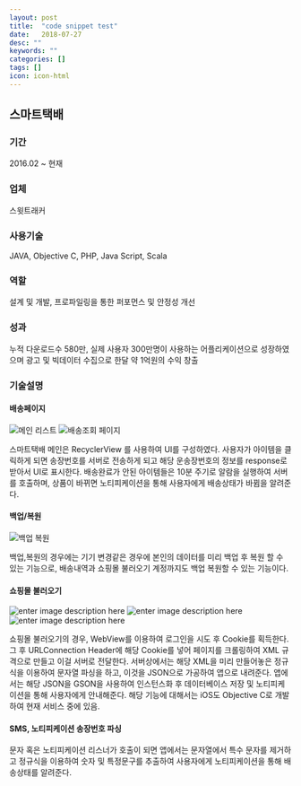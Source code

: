 ```yaml
---
layout: post
title:  "code snippet test"
date:   2018-07-27
desc: ""
keywords: ""
categories: []
tags: []
icon: icon-html
---
```


## 스마트택배

### 기간
2016.02 ~ 현재
### 업체
스윗트래커
### 사용기술
JAVA, Objective C, PHP, Java Script, Scala
### 역할
설계 및 개발, 프로파일링을 통한 퍼포먼스 및 안정성 개선
### 성과
누적 다운로드수 580만, 실제 사용자 300만명이 사용하는 어플리케이션으로 성장하였으며 광고 및 빅데이터 수집으로 한달 약 1억원의 수익 창출
### 기술설명
#### 배송페이지
![메인 리스트](https://lh3.googleusercontent.com/oy41zNYELsw_Sj0G2Waa6QM_GhZLOjNtcyUBSdy_CWjynF5XNIPKRemPc-sfLBPjALV4KfrRQpYd)
![배송조회 페이지](https://lh3.googleusercontent.com/Xu54tI5qFN0-G02K-vOsVdFIb9lkYMs1ALHZ4tWJuQZyizNGTI-Gp7mun3aW6nQtBO_GbOwxb3PE)

스마트택배 메인은 RecyclerView 를 사용하여 UI를 구성하였다. 
사용자가 아이템을 클릭하게 되면 송장번호를 서버로 전송하게 되고 해당 운송장번호의 정보를 response로 받아서 UI로 표시한다.
배송완료가 안된 아이템들은 10분 주기로 알람을 실행하여 서버를 호출하며, 상품이 바뀌면 노티피케이션을 통해 사용자에게 배송상태가 바뀜을 알려준다.
#### 백업/복원
![백업 복원](https://lh3.googleusercontent.com/BXUziZ84sHPgt4by1g2K8308GeiXelzSZBTJe3o5uKFLy1gIMYctnm7AeZr0_WC52tl_p2hBv-Z4)

백업,복원의 경우에는 기기 변경같은 경우에 본인의 데이터를 미리 백업 후 복원 할 수 있는 기능으로, 배송내역과 쇼핑몰 불러오기 계정까지도 백업 복원할 수 있는 기능이다.

#### 쇼핑몰 불러오기
![enter image description here](https://lh3.googleusercontent.com/_lUI-66ThCVOkx-wzhGao-UUHWH8x6mdej2lCyJVxzN3kXDkCjkMxKmICKFVOE8yGWS13eTqJRPd)
![enter image description here](https://lh3.googleusercontent.com/WjefwuA5xa_TR98_hRW-L90YyBzuRxyu_4d0DLsH5q6CJxgbsraPnK7SjynpgJM_RK_MoTanIm4c)
![enter image description here](https://lh3.googleusercontent.com/KArbHE5EOw6SQPMhsXg5JRcWhxKx_jofz3878TPDOjBERtX9aBTUFfzTjXZ3hY5Axa7PC2rRdXPy)

쇼핑몰 불러오기의 경우, WebView를 이용하여 로그인을 시도 후 Cookie를 획득한다. 그 후 URLConnection Header에 해당 Cookie를 넣어 페이지를 크롤링하여 XML 규격으로 만들고 이걸 서버로 전달한다.
서버상에서는 해당 XML을 미리 만들어놓은 정규식을 이용하여 문자열 파싱을 하고, 이것을 JSON으로 가공하여 앱으로 내려준다.
앱에서는 해당 JSON을 GSON을 사용하여 인스턴스화 후 데이터베이스 저장 및 노티피케이션을 통해 사용자에게 안내해준다. 
해당 기능에 대해서는 iOS도 Objective C로 개발하여 현재 서비스 중에 있음.

#### SMS, 노티피케이션 송장번호 파싱
문자 혹은 노티피케이션 리스너가 호출이 되면 앱에서는 문자열에서 특수 문자를 제거하고 정규식을 이용하여 숫자 및 특정문구를 추출하여 사용자에게 노티피케이션을 통해 배송상태를 알려준다.
